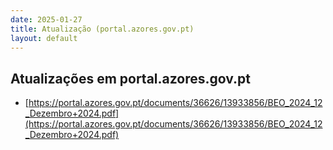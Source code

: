 ```yaml
---
date: 2025-01-27
title: Atualização (portal.azores.gov.pt)
layout: default
---
```

## Atualizações em portal.azores.gov.pt

* [https://portal.azores.gov.pt/documents/36626/13933856/BEO_2024_12_Dezembro+2024.pdf](https://portal.azores.gov.pt/documents/36626/13933856/BEO_2024_12_Dezembro+2024.pdf)

